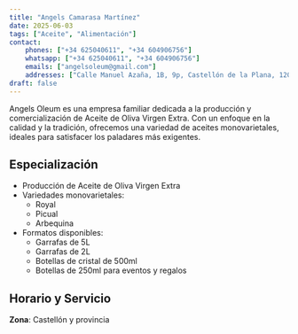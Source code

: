 ```yaml
---
title: "Angels Camarasa Martínez"
date: 2025-06-03
tags: ["Aceite", "Alimentación"]
contact:
    phones: ["+34 625040611", "+34 604906756"]
    whatsapp: ["+34 625040611", "+34 604906756"]
    emails: ["angelsoleum@gmail.com"]
    addresses: ["Calle Manuel Azaña, 1B, 9p, Castellón de la Plana, 12006"]
draft: false
---
```

Angels Oleum es una empresa familiar dedicada a la producción y comercialización de Aceite de Oliva Virgen Extra. Con un enfoque en la calidad y la tradición, ofrecemos una variedad de aceites monovarietales, ideales para satisfacer los paladares más exigentes.

## Especialización

- Producción de Aceite de Oliva Virgen Extra
- Variedades monovarietales:
  - Royal
  - Picual
  - Arbequina
- Formatos disponibles:
  - Garrafas de 5L
  - Garrafas de 2L
  - Botellas de cristal de 500ml
  - Botellas de 250ml para eventos y regalos

## Horario y Servicio

**Zona**: Castellón y provincia  